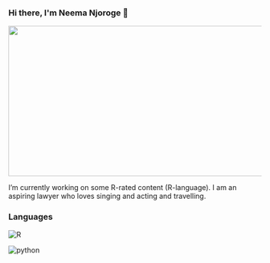  ### Hi there, I'm Neema Njoroge 👋

<div align="center">
  <img src="https://media.giphy.com/media/iz6U2S8aF7OUmKhCX2/giphy.gif" width="600" height="300"/>
</div>


 I’m currently working on some R-rated content (R-language). I am an aspiring lawyer who loves singing and acting and travelling.
 
### Languages
![R](https://img.shields.io/badge/R-276DC3?style=for-the-badge&logo=r&logoColor=white)

![python](https://img.shields.io/badge/python-c51b8a?style=for-the-badge&logo=r&logoColor=red)


